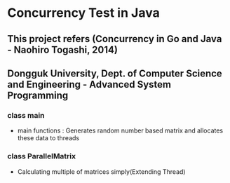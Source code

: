# Concurrency Test in Java
## This project refers (Concurrency in Go and Java - Naohiro Togashi, 2014)
## Dongguk University, Dept. of Computer Science and Engineering - Advanced System Programming

### class main
- main functions : Generates random number based matrix and allocates these data to threads

### class ParallelMatrix
- Calculating multiple of matrices simply(Extending Thread) 
